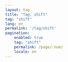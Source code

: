 ```yaml
---
layout: tag
title: "Tag: shift"
tag: "shift"
lang: en
permalink: '/tag/shift'
pagination:
    enabled: true
    tag: "shift"
    permalink: /page/:num/
    locale: en
---
```

